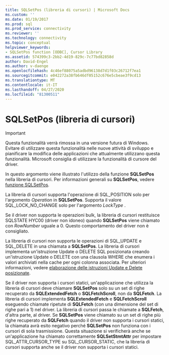 ```yaml
---
title: SQLSetPos (libreria di cursori) | Microsoft Docs
ms.custom: ''
ms.date: 01/19/2017
ms.prod: sql
ms.prod_service: connectivity
ms.reviewer: ''
ms.technology: connectivity
ms.topic: conceptual
helpviewer_keywords:
- SQLSetPos function [ODBC], Cursor Library
ms.assetid: 574399c3-2bb2-4d19-829c-7c77bd82858d
author: David-Engel
ms.author: v-daenge
ms.openlocfilehash: 4c46ef88075a5adbd96138d7d1f03c26712f7ea1
ms.sourcegitcommit: e042272a38fb646df05152c676e5cbeae3f9cd13
ms.translationtype: MT
ms.contentlocale: it-IT
ms.lasthandoff: 04/27/2020
ms.locfileid: "81300511"
---
```

# <a name="sqlsetpos-cursor-library"></a>SQLSetPos (libreria di cursori)
> [!IMPORTANT]  
>  Questa funzionalità verrà rimossa in una versione futura di Windows. Evitare di utilizzare questa funzionalità nelle nuove attività di sviluppo e pianificare la modifica delle applicazioni che attualmente utilizzano questa funzionalità. Microsoft consiglia di utilizzare la funzionalità di cursore del driver.  
  
 In questo argomento viene illustrato l'utilizzo della funzione **SQLSetPos** nella libreria di cursori. Per informazioni generali su **SQLSetPos**, vedere [funzione SQLSetPos](../../../odbc/reference/syntax/sqlsetpos-function.md).  
  
 La libreria di cursori supporta l'operazione di SQL_POSITION solo per l'argomento *Operation* in **SQLSetPos**. Supporta il valore SQL_LOCK_NO_CHANGE solo per l'argomento *LockType* .  
  
 Se il driver non supporta le operazioni bulk, la libreria di cursori restituisce SQLSTATE HYC00 (driver non idoneo) quando **SQLSetPos** viene chiamato con *RowNumber* uguale a 0. Questo comportamento del driver non è consigliato.  
  
 La libreria di cursori non supporta le operazioni di SQL_UPDATE e SQL_DELETE in una chiamata a **SQLSetPos**. La libreria di cursori implementa un'istruzione Update o DELETE SQL posizionata creando un'istruzione Update o DELETE con una clausola WHERE che enumera i valori archiviati nella cache per ogni colonna associata. Per ulteriori informazioni, vedere [elaborazione delle istruzioni Update e Delete posizionate](../../../odbc/reference/appendixes/processing-positioned-update-and-delete-statements.md).  
  
 Se il driver non supporta i cursori statici, un'applicazione che utilizza la libreria di cursori deve chiamare **SQLSetPos** solo su un set di righe recuperato da **SQLExtendedFetch** o **SQLFetchScroll**, non da **SQLFetch**. La libreria di cursori implementa **SQLExtendedFetch** e **SQLFetchScroll** eseguendo chiamate ripetute di **SQLFetch** (con una dimensione del set di righe pari a 1) nel driver. La libreria di cursori passa le chiamate a **SQLFetch**, d'altra parte, al driver. Se **SQLSetPos** viene chiamato su un set di righe più righe recuperato da **SQLFetch** quando il driver non supporta i cursori statici, la chiamata avrà esito negativo perché **SQLSetPos** non funziona con i cursori di sola trasmissione. Questa situazione si verificherà anche se un'applicazione ha chiamato correttamente **SQLSetStmtAttr** per impostare SQL_ATTR_CURSOR_TYPE su SQL_CURSOR_STATIC, che la libreria di cursori supporta anche se il driver non supporta i cursori statici.
